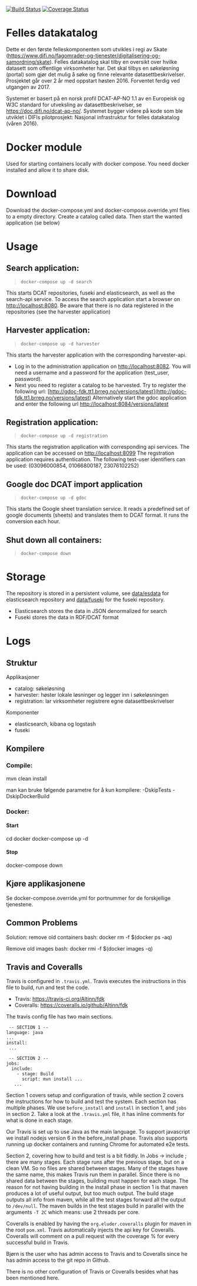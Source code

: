 [![Build Status](https://travis-ci.org/Altinn/fdk.svg?branch=master)](https://travis-ci.org/Altinn/fdk) 
[![Coverage Status](https://coveralls.io/repos/github/Altinn/fdk/badge.svg?branch=master)](https://coveralls.io/github/Altinn/fdk?branch=master)

# Felles datakatalog

Dette er den første felleskomponenten som utvikles i regi av 
Skate (https://www.difi.no/fagomrader-og-tjenester/digitalisering-og-samordning/skate). 
Felles datakatalog skal tilby en oversikt over hvilke datasett som offentlige
virksomheter har. Det skal tilbys en søkeløsning (portal) som gjør det mulig å 
søke og finne relevante datasettbeskrivelser. Prosjektet går over 2 år med 
oppstart høsten 2016. Forventet ferdig ved utgangen av 2017. 

Systemet er basert på en norsk profil DCAT-AP-NO 1.1 av en Europeisk og W3C standard
for utveksling av datasettbeskrivelser, se https://doc.difi.no/dcat-ap-no/. 
Systemet bygger videre på kode som ble utviklet i DIFIs pilotprosjekt: 
Nasjonal infrastruktur for felles datakatalog (våren 2016). 
 
# Docker module

Used for starting containers locally with docker compose. You need docker installed 
and allow it to share disk.

# Download
Download the docker-compose.yml and docker-compose.override.yml files to a empty directory. Create a catalog called data. 
Then start the wanted application (se below) 

# Usage

## Search application:
>`docker-compose up -d search`

This starts DCAT repositories, fuseki and elasticsearch, as well as the search-api service. 
To access the search application start a browser on [http://localhost:8080](http://localhost:8080). Be aware that 
there is no data registered in the repositories (see the harvester application)

## Harvester application:
>`docker-compose up -d harvester`

This starts the harvester application with the corresponding harvester-api. 
  - Log in to the administration application on [http://localhost:8082](http://localhost:8082).
      You will need a username and a password for the application (test_user, password). 
  - Next you need to register a catalog to be harvested. Try to register the following url: 
    [http://gdoc-fdk.tt1.brreg.no/versions/latest](http://gdoc-fdk.tt1.brreg.no/versions/latest)
    Alternatively start the gdoc application and enter the following url 
    [http://localhost:8084/versions/latest](http://localhost:8084/versions/latest)

## Registration application:
>`docker-compose up -d registration`

This starts the registration application with corresponding api services. 
The application can be accessed on [http://localhost:8099](http://localhost:8099)
The regstration application requires authentication. The following test-user identifiers 
can be used: (03096000854, 01066800187, 23076102252)

## Google doc DCAT import application
>`docker-compose up -d gdoc`

This starts the Google sheet translation service. It reads a predefined set of google 
documents (sheets) and translates them to DCAT format. It runs the conversion each hour.

## Shut down all containers:
>`docker-compose down`

# Storage
The repository is stored in a persistent volume, see [data/esdata](data/esdata) for elasticsearch 
repository and [data/fuseki](data/fuseki) for the fuseki repository. 
  * Elasticsearch stores the data in JSON denormalized for search
  * Fuseki stores the data in RDF/DCAT format

# Logs


## Struktur

Applikasjoner

* catalog: søkeløsning 
* harvester: høster lokale løsninger og legger inn i søkeløsningen
* registration: lar virksomheter registrere egne datasettbeskrivelser


Komponenter

* elasticsearch, kibana og logstash
* fuseki

## Kompilere
### Compile:
mvn clean install
 
man kan bruke følgende parametre for å kun kompilere: -DskipTests -DskipDockerBuild 

### Docker:
#### Start
cd docker
docker-compose up -d

#### Stop
docker-compose down


## Kjøre applikasjonene 

Se docker-compose.override.yml for portnummer for de forskjellige tjenestene.


## Common Problems

Solution: remove old containers
bash: docker rm -f $(docker ps -aq)

Remove old images
bash: docker rmi -f $(docker images -q)


## Travis and Coveralls

Travis is configured in `.travis.yml`. Travis executes the instructions in this file to build, 
run and test the code.

 - Travis: https://travis-ci.org/Altinn/fdk
 - Coveralls: https://coveralls.io/github/Altinn/fdk

The travis config file has two main sections.

```$yml
 -- SECTION 1 --
language: java
...
install:
 ...

 -- SECTION 2 --
jobs:
  include:
    - stage: Build
      script: mvn install ...
   ...

```

Section 1 covers setup and configuration of travis, while section 2 covers the 
instructions for how to build and test the system. Each section has multiple phases. We use 
`before_install` and `install` in section 1, and `jobs` in section 2. Take a look at the `.travis.yml` file, 
it has inline comments for what is done in each stage.

Our Travis is set up to use Java as the main language. To support javascript we install nodejs 
version 6 in the before_install phase. Travis also supports running up docker containers and running
Chrome for automated e2e tests.

Section 2, covering how to build and test is a bit fiddly. In Jobs -> include ; there 
are many stages. Each stage runs after the previous stage, but on a clean VM. So no files are shared
between stages. Many of the stages have the same name, this makes Travis run them in parallel.
Since there is no shared data between the stages, building must happen for each stage. The reason 
for not having building in the install phase in section 1 is that maven produces a lot of useful output,
but too much output. The build stage outputs all info from maven, while all the test stages forward 
all the output to `/dev/null`. The maven builds in the test stages build in parallel with the arguments
`-T 2C` which means: use 2 threads per core. 

Coveralls is enabled by having the `org.eluder.coveralls` plugin for maven in the root `pom.xml`. 
Travis automatically injects the api key for Coveralls. Coveralls will comment on a pull request with the 
coverage % for every successful build in Travis. 

Bjørn is the user who has admin access to Travis and to Coveralls since he has admin access to the git 
repo in Github.

There is no other configuration of Travis or Coveralls besides what has been mentioned here.


 
